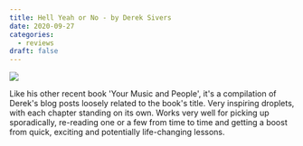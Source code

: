 ```yaml
---
title: Hell Yeah or No - by Derek Sivers
date: 2020-09-27
categories:
  - reviews
draft: false
---
```


![](https://i.gr-assets.com/images/S/compressed.photo.goodreads.com/books/1594784873l/52523856._SX318_.jpg)

Like his other recent book 'Your Music and People', it's a compilation of Derek's blog posts loosely related to the book's title. Very inspiring droplets, with each chapter standing on its own. Works very well for picking up sporadically, re-reading one or a few from time to time and getting a boost from quick, exciting and potentially life-changing lessons.

